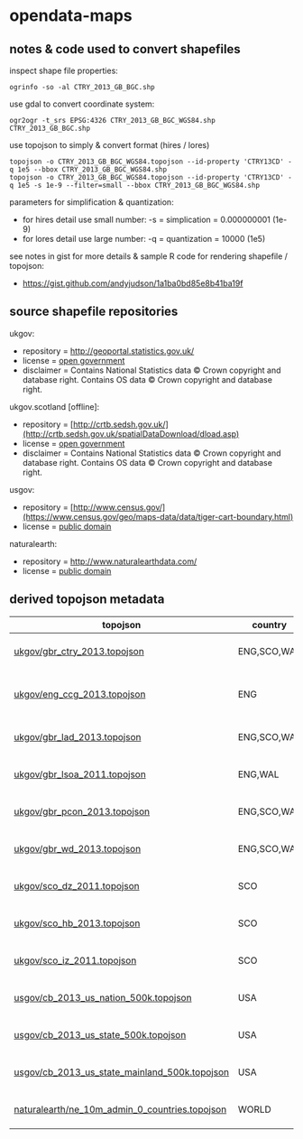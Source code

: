 # opendata-maps


## notes & code used to convert shapefiles

inspect shape file properties:
```
ogrinfo -so -al CTRY_2013_GB_BGC.shp
```

use gdal to convert coordinate system:
```
ogr2ogr -t_srs EPSG:4326 CTRY_2013_GB_BGC_WGS84.shp CTRY_2013_GB_BGC.shp
```

use topojson to simply & convert format (hires / lores)
```
topojson -o CTRY_2013_GB_BGC_WGS84.topojson --id-property 'CTRY13CD' -q 1e5 --bbox CTRY_2013_GB_BGC_WGS84.shp
topojson -o CTRY_2013_GB_BGC_WGS84.topojson --id-property 'CTRY13CD' -q 1e5 -s 1e-9 --filter=small --bbox CTRY_2013_GB_BGC_WGS84.shp
```

parameters for simplification & quantization:

- for hires detail use small number: -s = simplication = 0.000000001 (1e-9) 
- for lores detail use large number: -q = quantization = 10000 (1e5)

see notes in gist for more details & sample R code for rendering shapefile / topojson:

- https://gist.github.com/andyjudson/1a1ba0bd85e8b41ba19f


## source shapefile repositories

ukgov:

- repository = http://geoportal.statistics.gov.uk/
- license = [open government](http://www.nationalarchives.gov.uk/doc/open-government-licence/version/3/)
- disclaimer = Contains National Statistics data © Crown copyright and database right. Contains OS data © Crown copyright and database right.

ukgov.scotland [offline]:

- repository = [http://crtb.sedsh.gov.uk/](http://crtb.sedsh.gov.uk/spatialDataDownload/dload.asp)
- license = [open government](http://www.nationalarchives.gov.uk/doc/open-government-licence/version/3/)
- disclaimer = Contains National Statistics data © Crown copyright and database right. Contains OS data © Crown copyright and database right.

usgov:

- repository = [http://www.census.gov/](https://www.census.gov/geo/maps-data/data/tiger-cart-boundary.html)
- license = [public domain](https://ask.census.gov/prweb/PRServletCustom/YACFBFye-rFIz_FoGtyvDRUGg1Uzu5Mn*/!STANDARD)

naturalearth:

- repository = http://www.naturalearthdata.com/
- license = [public domain](http://www.naturalearthdata.com/about/terms-of-use/)


## derived topojson metadata


|topojson|country|year|boundary|resolution|transform|simplify|id-column|id-example|
|---|---|---|---|---|---|---|---|---|
|[ukgov/gbr_ctry_2013.topojson](https://github.com/andyjudson/opendata-maps/blob/master/ukgov/gbr_ctry_2013.topojson)|ENG,SCO,WAL|2013|[Country Boundaries](http://geoportal.statistics.gov.uk/datasets?q=CTRY_Boundaries)|Generalised Clipped (20m)|WGS84|-q 1e5 -s 1e-9|CTRY13CD|E92000001|
|[ukgov/eng_ccg_2013.topojson](https://github.com/andyjudson/opendata-maps/blob/master/ukgov/eng_ccg_2013.topojson)|ENG|2013|[NHS Clinical Commissioning Group Boundaries](http://geoportal.statistics.gov.uk/datasets?q=CCG+Boundaries)|Generalised Clipped (20m)|WGS84|-q 1e5 -s 1e-9|CCG13CD|E38000126|
|[ukgov/gbr_lad_2013.topojson](https://github.com/andyjudson/opendata-maps/blob/master/ukgov/gbr_lad_2013.topojson)|ENG,SCO,WAL|2013|[Local Area District Boundaries](http://geoportal.statistics.gov.uk/datasets?q=LAD+Boundaries)|Generalised Clipped (20m)|WGS84|-q 1e5 -s 1e-9|LAD13CD|E07000201|
|[ukgov/gbr_lsoa_2011.topojson](https://github.com/andyjudson/opendata-maps/blob/master/ukgov/gbr_lsoa_2011.topojson)|ENG,WAL|2011|[Lower Layer Super Output Areas](http://geoportal.statistics.gov.uk/datasets?q=LSOA_Boundaries)|Generalised Clipped (20m)|WGS84|-q 1e5 -s 1e-9|LSOA11CD|E01032764|
|[ukgov/gbr_pcon_2013.topojson](https://github.com/andyjudson/opendata-maps/blob/master/ukgov/gbr_pcon_2013.topojson)|ENG,SCO,WAL|2013|[Westminster Parliamentary Constituencies](http://geoportal.statistics.gov.uk/datasets?q=PCON+Boundaries)|Generalised Clipped (20m)|WGS84|-q 1e5 -s 1e-9|PCON13CD|E14000886|
|[ukgov/gbr_wd_2013.topojson](https://github.com/andyjudson/opendata-maps/blob/master/ukgov/gbr_wd_2013.topojson)|ENG,SCO,WAL|2013|[Electoral Wards](http://geoportal.statistics.gov.uk/datasets?q=WD+Boundaries)|Generalised Clipped (20m)|WGS84|-q 1e5 -s 1e-9|WD13CD|E05000950|
|[ukgov/sco_dz_2011.topojson](https://github.com/andyjudson/opendata-maps/blob/master/ukgov/sco_dz_2011.topojson)|SCO|2011|Datazone Boundaries|Generalised Clipped (20m)|WGS84|-q 1e5 -s 1e-9|DZ_CODE|S01000001|
|[ukgov/sco_hb_2013.topojson](https://github.com/andyjudson/opendata-maps/blob/master/ukgov/sco_hb_2013.topojson)|SCO|2013|NHS Healthboard Boundaries|Generalised Clipped (20m)|WGS84|-q 1e5 -s 1e-9|S0_CODE|S08000001|
|[ukgov/sco_iz_2011.topojson](https://github.com/andyjudson/opendata-maps/blob/master/ukgov/sco_iz_2011.topojson)|SCO|2011|Intermediate Zone Boundaries|Generalised Clipped (20m)|WGS84|-q 1e5 -s 1e-9|IZ_CODE|S02000001|
|[usgov/cb_2013_us_nation_500k.topojson](https://github.com/andyjudson/opendata-maps/blob/master/usgov/cb_2013_us_nation_500k.topojson)|USA|2013|[National Boundaries](https://www.census.gov/geo/maps-data/data/cbf/cbf_nation.html)|1:5m Resolution|WGS84|-q 1e5 -s 1e-9|GEOID|US|
|[usgov/cb_2013_us_state_500k.topojson](https://github.com/andyjudson/opendata-maps/blob/master/usgov/cb_2013_us_state_500k.topojson)|USA|2013|[State Boundaries](https://www.census.gov/geo/maps-data/data/cbf/cbf_state.html)|1:500k Resolution|WGS84|-q 1e5 -s 1e-9|STUSPS|NY|
|[usgov/cb_2013_us_state_mainland_500k.topojson](https://github.com/andyjudson/opendata-maps/blob/master/usgov/cb_2013_us_state_mainland_500k.topojson)|USA|2013|[State Boundaries](https://www.census.gov/geo/maps-data/data/cbf/cbf_state.html)|1:500k Resolution|WGS84 + filtered to 48 states|-q 1e5 -s 1e-9|STUSPS|NY|
|[naturalearth/ne_10m_admin_0_countries.topojson](https://github.com/andyjudson/opendata-maps/blob/master/naturalearth/ne_10m_admin_0_countries.topojson)|WORLD|2015|[Countries Admin-0](http://www.naturalearthdata.com/downloads/10m-cultural-vectors/10m-admin-0-countries/)|1:10m Cultural Vectors|WGS84|-q 1e5 -s 1e-9|ADM0_A3|GBR|



